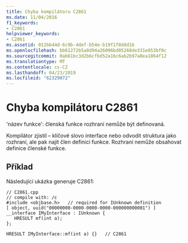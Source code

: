 ```yaml
---
title: Chyba kompilátoru C2861
ms.date: 11/04/2016
f1_keywords:
- C2861
helpviewer_keywords:
- C2861
ms.assetid: 012bb44d-6c9b-4def-b54e-b19f1f8ddd1b
ms.openlocfilehash: bb61272b5a8d94a26096bd05260de331e853bf0c
ms.sourcegitcommit: 0ab61bc3d2b6cfbd52a16c6ab2b97a8ea1864f12
ms.translationtype: MT
ms.contentlocale: cs-CZ
ms.lasthandoff: 04/23/2019
ms.locfileid: "62329072"
---
```

# <a name="compiler-error-c2861"></a>Chyba kompilátoru C2861

'název funkce': členská funkce rozhraní nemůže být definovaná.

Kompilátor zjistil – klíčové slovo interface nebo odvodit struktura jako rozhraní, ale pak najít člen definici funkce.  Rozhraní nemůže obsahovat definice členské funkce.

## <a name="example"></a>Příklad

Následující ukázka generuje C2861:

```
// C2861.cpp
// compile with: /c
#include <objbase.h>   // required for IUnknown definition
[ object, uuid("00000000-0000-0000-0000-000000000001") ]
__interface IMyInterface : IUnknown {
   HRESULT mf(int a);
};

HRESULT IMyInterface::mf(int a) {}   // C2861
```